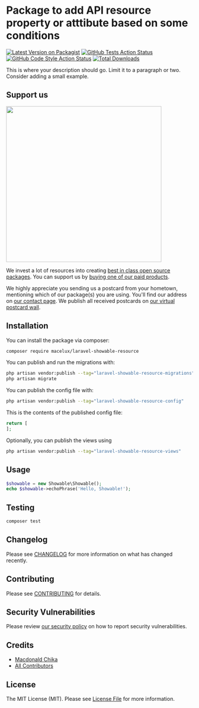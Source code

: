 # Package to add API resource property or atttibute based on some conditions

[![Latest Version on Packagist](https://img.shields.io/packagist/v/macelux/laravel-showable-resource.svg?style=flat-square)](https://packagist.org/packages/macelux/laravel-showable-resource)
[![GitHub Tests Action Status](https://img.shields.io/github/workflow/status/macelux/laravel-showable-resource/run-tests?label=tests)](https://github.com/macelux/laravel-showable-resource/actions?query=workflow%3Arun-tests+branch%3Amain)
[![GitHub Code Style Action Status](https://img.shields.io/github/workflow/status/macelux/laravel-showable-resource/Fix%20PHP%20code%20style%20issues?label=code%20style)](https://github.com/macelux/laravel-showable-resource/actions?query=workflow%3A"Fix+PHP+code+style+issues"+branch%3Amain)
[![Total Downloads](https://img.shields.io/packagist/dt/macelux/laravel-showable-resource.svg?style=flat-square)](https://packagist.org/packages/macelux/laravel-showable-resource)

This is where your description should go. Limit it to a paragraph or two. Consider adding a small example.

## Support us

[<img src="https://github-ads.s3.eu-central-1.amazonaws.com/laravel-showable-resource.jpg?t=1" width="419px" />](https://spatie.be/github-ad-click/laravel-showable-resource)

We invest a lot of resources into creating [best in class open source packages](https://spatie.be/open-source). You can support us by [buying one of our paid products](https://spatie.be/open-source/support-us).

We highly appreciate you sending us a postcard from your hometown, mentioning which of our package(s) you are using. You'll find our address on [our contact page](https://spatie.be/about-us). We publish all received postcards on [our virtual postcard wall](https://spatie.be/open-source/postcards).

## Installation

You can install the package via composer:

```bash
composer require macelux/laravel-showable-resource
```

You can publish and run the migrations with:

```bash
php artisan vendor:publish --tag="laravel-showable-resource-migrations"
php artisan migrate
```

You can publish the config file with:

```bash
php artisan vendor:publish --tag="laravel-showable-resource-config"
```

This is the contents of the published config file:

```php
return [
];
```

Optionally, you can publish the views using

```bash
php artisan vendor:publish --tag="laravel-showable-resource-views"
```

## Usage

```php
$showable = new Showable\Showable();
echo $showable->echoPhrase('Hello, Showable!');
```

## Testing

```bash
composer test
```

## Changelog

Please see [CHANGELOG](CHANGELOG.md) for more information on what has changed recently.

## Contributing

Please see [CONTRIBUTING](CONTRIBUTING.md) for details.

## Security Vulnerabilities

Please review [our security policy](../../security/policy) on how to report security vulnerabilities.

## Credits

- [Macdonald Chika](https://github.com/macelux)
- [All Contributors](../../contributors)

## License

The MIT License (MIT). Please see [License File](LICENSE.md) for more information.
